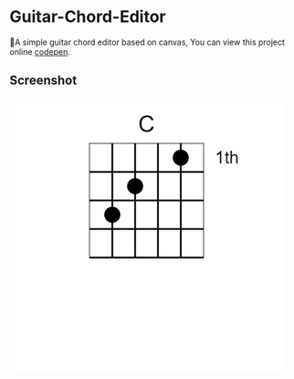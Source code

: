 # Guitar-Chord-Editor
🎸A simple guitar chord editor based on canvas,
You can view this project online [codepen](https://codepen.io/donghy1/pen/yLzzOLy).

## Screenshot

![Screenshot](./screenshots/sample.png)
